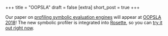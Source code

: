+++
title = "OOPSLA"
draft = false
[extra]
short_post = true
+++

Our paper on [profiling symbolic evaluation engines][sympro]
will appear at [OOPSLA 2018]!
The new symbolic profiler is integrated into [Rosette][],
so you can [try it out right now][perf].

[sympro]: https://unsat.cs.washington.edu/projects/sympro/
[OOPSLA 2018]: https://conf.researchr.org/track/splash-2018/splash-2018-OOPSLA
[rosette]: https://emina.github.io/rosette
[perf]: https://docs.racket-lang.org/rosette-guide/ch_performance.html#%28part._sec~3asympro%29